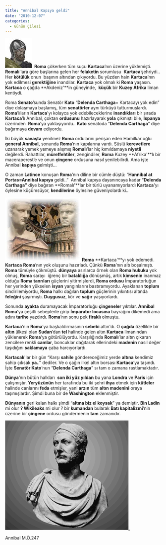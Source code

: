 ```yaml
---
title: "Annibal Kapıya geldi"
date: "2010-12-07"
categories: 
  - Günün Çilesi
---
```


[![nnn.jpg](../uploads/2010/12/nnn.jpg)](../uploads/2010/12/nnn.jpg "nnn.jpg")  **Roma** çökerken tüm suçu **Kartaca**’nın üzerine yüklemişti. **Romalı**’lara göre başlarına gelen her **felaketin** sorumlusu  **Kartaca**’şehriydi.. Her **kötülük** onun  başının altından çıkıyordu. Bu yüzden hain **Kartaca**’nın yok edilmesi **gerektiğine** inandılar. **Kartaca** yok olmalı ki **Roma** yaşasın. **Kartaca** o çağda **Akdeniz'**in güneyinde,  **küçük** bir **Kuzey Afrika** liman kentiydi.

Roma **Senato**’sunda Senatör **Kato** “**Delenda Carthaga**\= Kartacayı yok edin” diye dolaşmaya başlamış, tüm **senatörler** aynı türküyü tutturmuşlardı. **Roma**’lıların **Kartaca**'yı kolayca yok edebileceklerine **inandıkları** bir sırada **Kartaca**’lı Annibal, çoktan **ordusunu** hazırlayarak **yola** çıkmıştı bile, **İspanya** üzerinden  **Roma**’ya yaklaşıyordu.. **Kato** senatoda “**Delenda Carthaga**” diye bağırmaya **devam** ediyordu.

İki büyük **savaşta** yenilmez **Roma** ordularını perişan eden Hamilkar oğlu **general Annibal,** sonunda **Roma**’nın kapılarına vardı. Süslü **kerevetlere** uzanarak yemek yemeye alışmış **Romalı**’lar hiç kımıldamaya **niyetli** değilerdi. Rahattılar, **müreffehtiler**, zengindiler, **Roma** Kuzey **Afrika'**lı bir maceraperest’e ve onun **çingene** ordusuna nasıl yenilebilirdi. Ama işte Annibal **kapıya** gelmişti…

O zaman **Latince** konuşan **Roma**’nın diline bir cümle düştü: “**Hannibal at Portas=Annibal kapıya** geldi..”  Annibal kapıya dayanıncaya kadar “**Delenda Carthaga”** diye bağıran **Romalı'**lar bir türlü uyanamıyorlardı **Kartaca**'yı öylesine küçümsüyor, **kendilerine** öylesine güveniyolardı ki..

[![romalilar.jpeg](../uploads/2010/12/romalilar.jpeg)](../uploads/2010/12/romalilar.jpeg "romalilar.jpeg") **Roma** **Kartaca'**yı yok edemedi. **Kartaca** **Roma**’nın yok oluşunu hazırladı. Çünkü **Roma**’nın altı boşalmıştı. **Roma** tümüyle çökmüştü. **dünyaya** asırlarca örnek olan **Roma hukuku** yok olmuş, **Roma** sarayı  iğrenç bir **bataklığa** dönüşmüş, artık **kimsenin** inanmaz olduğu **Roma tanrıları** güçlerini yitirmişlerdi, **Roma ordusu** İmparatorluğun her yerinden yükselen **isyan** yangınlarını bastıramıyordu. Ayaklanan **toplum** sindirilemiyordu, **Roma** halkı dağılan **toplum** güçlerinin yıkıntısı altında **feleğini** şaşırmıştı. **Duygusuz**, kör ve **sağır** yaşıyorlardı.

Sonunda **ayakta** duramayacak İmparatorluğu **çingeneler** yıktılar. **Annibal Roma**’ya çeşitli sebeplerle girip **İmparator locasına** bayrağını dikemedi ama adını **tarihe** yazdırdı. **Roma**’nın sonu pek **firaklı** olmuştu.

**Kartaca**’nın **Roma**’ya başkaldırmasının **sebebi** altın'dı. O **çağda** özellikle bir **altın** ülkesi olan **Sudan**’dan **tel** halinde gelen altın **Kartaca** limanından yüklenerek **Roma**’ya götürülüyordu. Karşılığında **Romalı**’lar altın çıkaran zencilere renkli **camlar**, boncuklar dağıtarak ellerindeki **madenin** nasıl değer taşıdığını **saklamaya** çaba harcıyorlardı.

**Kartacalı**'lar bir gün “Karşı **sahile** göndereceğimiz yerde **altına** kendimiz  sahip çıksak **ya.**." dediler. Ve o çağın ilkel altın borsası **Kartaca**’ya taşındı. İşte **Senatör Kato**’nun “**Delenda Carthaga**” sı tam o zamana rastlamaktadır.

**Dünya**’nın bütün halkları  **son iki yüz yıldan** bu yana **Londra** ve **Paris** için çalışmıştır. **Yeryüzünün** her tarafında bu iki şehri **ihya** etmek için **kütleler** halinde canlarını **feda** etmişler, yani **arzın** tüm **altın madenini** oraya taşımışlardır. Şimdi buna bir de **Washington** eklenmiştir.

**Dünyanın** geri kalan halkı şimdi “**altına biz el koysak**” ya demiştir. **Bin Ladin** mi olur **? Wikileaks** mi olur ? bir **kumandan** bularak **Batı kapitalizmi**’nin üzerine bir **çingene** ordusu göndermenin **tam** zamanıdır.

[![annibal1.gif](../uploads/2010/12/annibal1.gif).](../uploads/2010/12/annibal1.gif "annibal1.gif")

Annibal M.Ö.247
